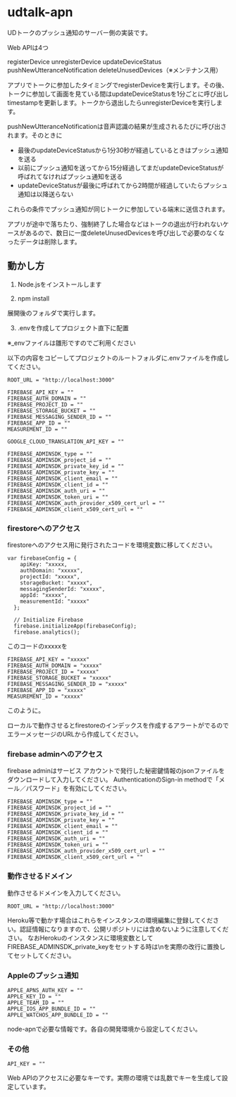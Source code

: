 # udtalk-apn

UDトークのプッシュ通知のサーバー側の実装です。

Web APIは4つ

registerDevice
unregisterDevice
updateDeviceStatus
pushNewUtteranceNotification
deleteUnusedDevices（※メンテナンス用）

アプリでトークに参加したタイミングでregisterDeviceを実行します。その後、トークに参加して画面を見ている間はupdateDeviceStatusを1分ごとに呼び出しtimestampを更新します。トークから退出したらunregisterDeviceを実行します。

pushNewUtteranceNotificationは音声認識の結果が生成されるたびに呼び出されます。そのときに

- 最後のupdateDeviceStatusから1分30秒が経過しているときはプッシュ通知を送る
- 以前にプッシュ通知を送ってから15分経過してまだupdateDeviceStatusが呼ばれてなければプッシュ通知を送る
- updateDeviceStatusが最後に呼ばれてから2時間が経過していたらプッシュ通知は以降送らない

これらの条件でプッシュ通知が同じトークに参加している端末に送信されます。

アプリが途中で落ちたり、強制終了した場合などはトークの退出が行われないケースがあるので、数日に一度deleteUnusedDevicesを呼び出しで必要のなくなったデータは削除します。

## 動かし方
1. Node.jsをインストールします

2. npm install

展開後のフォルダで実行します。

3. .envを作成してプロジェクト直下に配置

※_envファイルは雛形ですのでご利用ください

以下の内容をコピーしてプロジェクトのルートフォルダに.envファイルを作成してください。

```
ROOT_URL = "http://localhost:3000"

FIREBASE_API_KEY = ""
FIREBASE_AUTH_DOMAIN = ""
FIREBASE_PROJECT_ID = ""
FIREBASE_STORAGE_BUCKET = ""
FIREBASE_MESSAGING_SENDER_ID = ""
FIREBASE_APP_ID = ""
MEASUREMENT_ID = ""

GOOGLE_CLOUD_TRANSLATION_API_KEY = ""

FIREBASE_ADMINSDK_type = ""
FIREBASE_ADMINSDK_project_id = ""
FIREBASE_ADMINSDK_private_key_id = ""
FIREBASE_ADMINSDK_private_key = ""
FIREBASE_ADMINSDK_client_email = ""
FIREBASE_ADMINSDK_client_id = ""
FIREBASE_ADMINSDK_auth_uri = ""
FIREBASE_ADMINSDK_token_uri = ""
FIREBASE_ADMINSDK_auth_provider_x509_cert_url = ""
FIREBASE_ADMINSDK_client_x509_cert_url = ""
```
### firestoreへのアクセス

firestoreへのアクセス用に発行されたコードを環境変数に移してください。

```
var firebaseConfig = {
    apiKey: "xxxxx,
    authDomain: "xxxxx",
    projectId: "xxxxx",
    storageBucket: "xxxxx",
    messagingSenderId: "xxxxx",
    appId: "xxxxx",
    measurementId: "xxxxx"
  };
  
  // Initialize Firebase
  firebase.initializeApp(firebaseConfig);
  firebase.analytics();
```
このコードのxxxxxを
```
FIREBASE_API_KEY = "xxxxx"
FIREBASE_AUTH_DOMAIN = "xxxxx"
FIREBASE_PROJECT_ID = "xxxxx"
FIREBASE_STORAGE_BUCKET = "xxxxx"
FIREBASE_MESSAGING_SENDER_ID = "xxxxx"
FIREBASE_APP_ID = "xxxxx"
MEASUREMENT_ID = "xxxxx"
```
このように。

ローカルで動作させるとfirestoreのインデックスを作成するアラートがでるのでエラーメッセージのURLから作成してください。

### firebase adminへのアクセス

firebase adminはサービス アカウントで発行した秘密鍵情報のjsonファイルをダウンロードして入力してください。
AuthenticationのSign-in methodで「メール／パスワード」を有効にしてください。

```
FIREBASE_ADMINSDK_type = ""
FIREBASE_ADMINSDK_project_id = ""
FIREBASE_ADMINSDK_private_key_id = ""
FIREBASE_ADMINSDK_private_key = ""
FIREBASE_ADMINSDK_client_email = ""
FIREBASE_ADMINSDK_client_id = ""
FIREBASE_ADMINSDK_auth_uri = ""
FIREBASE_ADMINSDK_token_uri = ""
FIREBASE_ADMINSDK_auth_provider_x509_cert_url = ""
FIREBASE_ADMINSDK_client_x509_cert_url = ""
```

### 動作させるドメイン

動作させるドメインを入力してください。

`ROOT_URL = "http://localhost:3000"`

Heroku等で動かす場合はこれらをインスタンスの環境編集に登録してください。認証情報になりますので、公開リポジトリには含めないように注意してください。
なおHerokuのインスタンスに環境変数としてFIREBASE_ADMINSDK_private_keyをセットする時は\nを実際の改行に置換してセットしてください。

### Appleのプッシュ通知

```
APPLE_APNS_AUTH_KEY = ""
APPLE_KEY_ID = ""
APPLE_TEAM_ID = ""
APPLE_IOS_APP_BUNDLE_ID = ""
APPLE_WATCHOS_APP_BUNDLE_ID = ""
```

node-apnで必要な情報です。各自の開発環境から設定してください。

### その他

```
API_KEY = ""
```

Web APIのアクセスに必要なキーです。実際の環境では乱数でキーを生成して設定しています。

